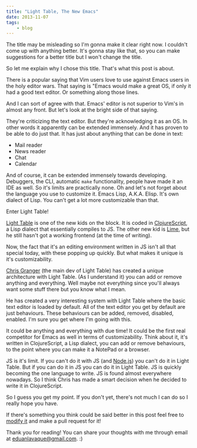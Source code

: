 ```yaml
---
title: "Light Table, The New Emacs"
date: 2013-11-07
tags:
    - blog
---
```

The title may be misleading so I'm gonna make it clear right now. I couldn't
come up with anything better. It's gonna stay like that, so you can make
suggestions for a better title but I won't change the title.

So let me explain why I chose this title. That's what this post is about.

There is a popular saying that Vim users love to use against Emacs users in the
holy editor wars. That saying is "Emacs would make a great OS, if only it had a
good text editor. Or something along those lines.

And I can sort of agree with that. Emacs' editor is not superior to Vim's in
almost any front. But let's look at the bright side of that saying.

They're criticizing the text editor. But they're acknowledging it as an OS. In
other words it apparently can be extended immensely. And it has proven to be
able to do just that. It has just about anything that can be done in text:

- Mail reader
- News reader
- Chat
- Calendar

And of course, it can be extended immensely towards developing. Debuggers, the
CLI, automatic `make` functionality, people have made it an IDE as well. So
it's limits are practically none. Oh and let's not forget about the language
you use to customize it. Emacs Lisp, A.K.A. Elisp. It's own dialect of Lisp.
You can't get a lot more customizable than that.

Enter Light Table!

[Light Table](http://www.lighttable.com/) is one of the new kids on the block.
It is coded in [ClojureScript](http://clojure.org/clojurescript), a Lisp
dialect that essentially compiles to JS. The other new kid is
[Lime](https://github.com/limetext/lime), but he still hasn't got a working
frontend (at the time of writing).

Now, the fact that it's an editing environment written in JS isn't all that
special today, with these popping up quickly. But what makes it unique is it's
customizability.

[Chris Granger](http://www.chris-granger.com/) (the main dev of Light Table)
has created a unique architecture with Light Table. (As I understand it) you can add or
remove anything and everything. Well maybe not everything since you'll always
want some stuff there but you know what I mean.

He has created a very interesting system with Light Table where the basic text
editor is loaded by default. All of the text editor you get by default are just
behaviours. These behaviours can be added, removed, disabled, enabled. I'm sure
you get where I'm going with this.

It could be anything and everything with due time! It could be the first real
competitor for Emacs as well in terms of customizability. Think about it, it's
written in ClojureScript, a Lisp dialect, you can add or remove behaviours, to
the point where you can make it a NotePad or a browser.

JS is it's limit. If you can't do it with JS (and
[Node.js](http://nodejs.org/)) you can't do it in Light Table. But if you can
do it in JS you can do it in Light Table. JS is quickly becoming the one
language to write. JS is found almost everywhere nowadays. So I think Chris has
made a smart decision when he decided to write it in ClojureScript.

So I guess you get my point. If you don't yet, there's not much I can do so I
really hope you have.

If there's something you think could be said better in this post feel free to
[modify it](https://github.com/Greduan/eduantech.docpad/blob/master/src/render/posts/light-table-the-new-emacs.html.md)
and make a pull request for it!

Thank you for reading! You can share your thoughts with me through email at
eduanlavaque@gmail.com. :)
